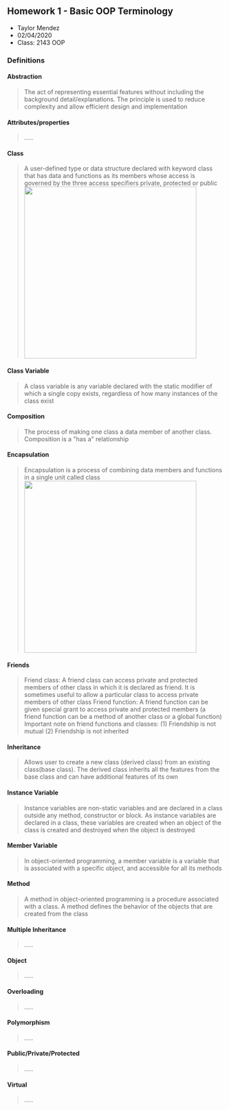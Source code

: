 ## Homework 1 - Basic OOP Terminology

- Taylor Mendez
- 02/04/2020
- Class: 2143 OOP

### Definitions

#### Abstraction

> The act of representing essential features without including the background detail/explanations. The principle is used to reduce complexity and allow efficient design and implementation

#### Attributes/properties

> .....

#### Class

> A user-defined type or data structure declared with keyword class that has data and functions as its members whose access is governed by the three access specifiers private, protected or public
><img src="https://ds055uzetaobb.cloudfront.net/image_optimizer/722c82aff075a14313be7fa7463f7fedad151a0a.png" width=400>

#### Class Variable

> A class variable is any variable declared with the static modifier of which a single copy exists, regardless of how many instances of the class exist

#### Composition

> The process of making one class a data member of another class. Composition is a "has a" relationship

#### Encapsulation

> Encapsulation is a process of combining data members and functions in a single unit called class
><img src="https://www.cpp.thiyagaraaj.com/cms/assets/cimages/encapsulation.png" width=400>

#### Friends

> Friend class: A friend class can access private and protected members of other class in which it is declared as friend. It is sometimes useful to allow a particular class to access private members of other class
> Friend function: A friend function can be given special grant to access private and protected members (a friend function can be a method of another class or a global function)
> Important note on friend functions and classes: (1) Friendship is not mutual (2) Friendship is not inherited

#### Inheritance

> Allows user to create a new class (derived class) from an existing class(base class). The derived class inherits all the features from the base class and can have additional features of its own

#### Instance Variable

> Instance variables are non-static variables and are declared in a class outside any method, constructor or block. As instance variables are declared in a class, these variables are created when an object of the class is created and destroyed when the object is destroyed

#### Member Variable

> In object-oriented programming, a member variable is a variable that is associated with a specific object, and accessible for all its methods

#### Method

> A method in object-oriented programming is a procedure associated with a class. A method defines the behavior of the objects that are created from the class

#### Multiple Inheritance

> .....

#### Object

> .....

#### Overloading

> .....

#### Polymorphism

> .....

#### Public/Private/Protected

> .....

#### Virtual

> .....
